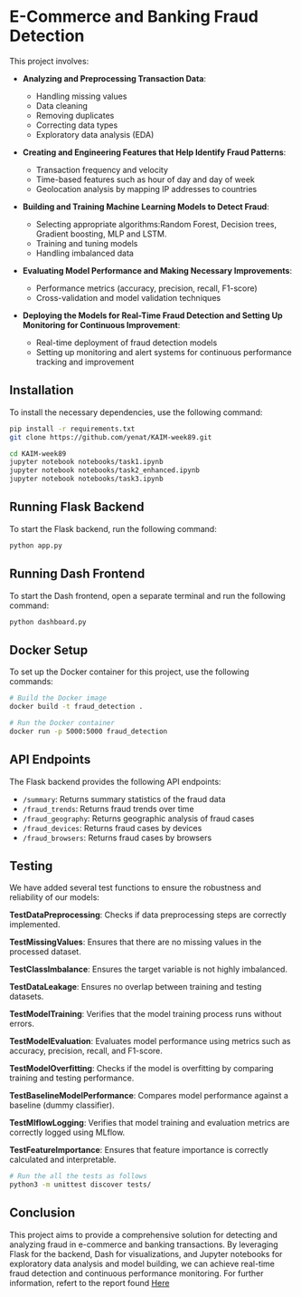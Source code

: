 # E-Commerce and Banking Fraud Detection

This project involves:

- **Analyzing and Preprocessing Transaction Data**:
  - Handling missing values
  - Data cleaning
  - Removing duplicates
  - Correcting data types
  - Exploratory data analysis (EDA)
  
- **Creating and Engineering Features that Help Identify Fraud Patterns**:
  - Transaction frequency and velocity
  - Time-based features such as hour of day and day of week
  - Geolocation analysis by mapping IP addresses to countries
  
- **Building and Training Machine Learning Models to Detect Fraud**:
  - Selecting appropriate algorithms:Random Forest, Decision trees, Gradient boosting, MLP and LSTM.
  - Training and tuning models
  - Handling imbalanced data
  
- **Evaluating Model Performance and Making Necessary Improvements**:
  - Performance metrics (accuracy, precision, recall, F1-score)
  - Cross-validation and model validation techniques
  
- **Deploying the Models for Real-Time Fraud Detection and Setting Up Monitoring for Continuous Improvement**:
  - Real-time deployment of fraud detection models
  - Setting up monitoring and alert systems for continuous performance tracking and improvement

## Installation

To install the necessary dependencies, use the following command:
```bash
pip install -r requirements.txt
git clone https://github.com/yenat/KAIM-week89.git

cd KAIM-week89
jupyter notebook notebooks/task1.ipynb
jupyter notebook notebooks/task2_enhanced.ipynb
jupyter notebook notebooks/task3.ipynb
```

## Running Flask Backend

To start the Flask backend, run the following command:
```bash
python app.py
```

## Running Dash Frontend

To start the Dash frontend, open a separate terminal and run the following command:
```bash
python dashboard.py
```

## Docker Setup

To set up the Docker container for this project, use the following commands:
```bash
# Build the Docker image
docker build -t fraud_detection .

# Run the Docker container
docker run -p 5000:5000 fraud_detection
```

## API Endpoints

The Flask backend provides the following API endpoints:

- `/summary`: Returns summary statistics of the fraud data
- `/fraud_trends`: Returns fraud trends over time
- `/fraud_geography`: Returns geographic analysis of fraud cases
- `/fraud_devices`: Returns fraud cases by devices
- `/fraud_browsers`: Returns fraud cases by browsers


## Testing
We have added several test functions to ensure the robustness and reliability of our models:

**TestDataPreprocessing**: Checks if data preprocessing steps are correctly implemented.

**TestMissingValues**: Ensures that there are no missing values in the processed dataset.

**TestClassImbalance**: Ensures the target variable is not highly imbalanced.

**TestDataLeakage**: Ensures no overlap between training and testing datasets.

**TestModelTraining**: Verifies that the model training process runs without errors.

**TestModelEvaluation**: Evaluates model performance using metrics such as accuracy, precision, recall, and F1-score.

**TestModelOverfitting**: Checks if the model is overfitting by comparing training and testing performance.

**TestBaselineModelPerformance**: Compares model performance against a baseline (dummy classifier).

**TestMlflowLogging**: Verifies that model training and evaluation metrics are correctly logged using MLflow.

**TestFeatureImportance**: Ensures that feature importance is correctly calculated and interpretable.



```bash
# Run the all the tests as follows
python3 -m unittest discover tests/

```

## Conclusion

This project aims to provide a comprehensive solution for detecting and analyzing fraud in e-commerce and banking transactions. By leveraging Flask for the backend, Dash for visualizations, and Jupyter notebooks for exploratory data analysis and model building, we can achieve real-time fraud detection and continuous performance monitoring.
For further information, refert to the report found [Here](https://medium.com/@yenatshif/fraud-detection-for-e-commerce-and-banking-transactions-8b7d595af2ea)

